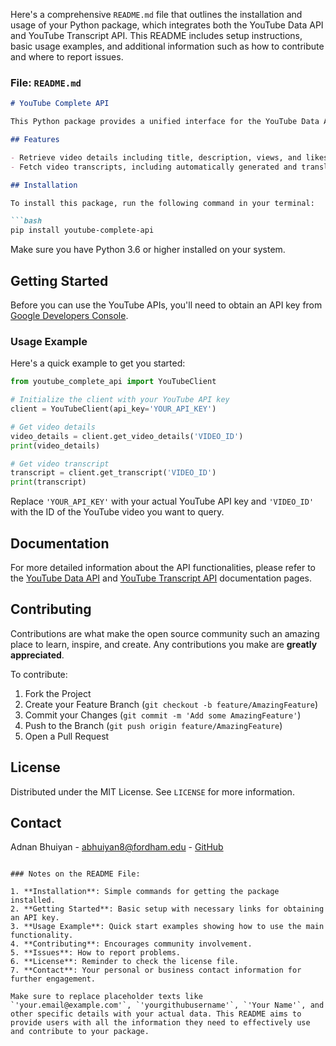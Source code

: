Here's a comprehensive `README.md` file that outlines the installation and usage of your Python package, which integrates both the YouTube Data API and YouTube Transcript API. This README includes setup instructions, basic usage examples, and additional information such as how to contribute and where to report issues.

### File: `README.md`

```markdown
# YouTube Complete API

This Python package provides a unified interface for the YouTube Data API and YouTube Transcript API, allowing easy access to both video details and transcripts with a single package.

## Features

- Retrieve video details including title, description, views, and likes.
- Fetch video transcripts, including automatically generated and translated versions.

## Installation

To install this package, run the following command in your terminal:

```bash
pip install youtube-complete-api
```

Make sure you have Python 3.6 or higher installed on your system.

## Getting Started

Before you can use the YouTube APIs, you'll need to obtain an API key from [Google Developers Console](https://console.developers.google.com/).

### Usage Example

Here's a quick example to get you started:

```python
from youtube_complete_api import YouTubeClient

# Initialize the client with your YouTube API key
client = YouTubeClient(api_key='YOUR_API_KEY')

# Get video details
video_details = client.get_video_details('VIDEO_ID')
print(video_details)

# Get video transcript
transcript = client.get_transcript('VIDEO_ID')
print(transcript)
```

Replace `'YOUR_API_KEY'` with your actual YouTube API key and `'VIDEO_ID'` with the ID of the YouTube video you want to query.

## Documentation

For more detailed information about the API functionalities, please refer to the [YouTube Data API](https://developers.google.com/youtube/v3) and [YouTube Transcript API](https://github.com/jdepoix/youtube-transcript-api) documentation pages.

## Contributing

Contributions are what make the open source community such an amazing place to learn, inspire, and create. Any contributions you make are **greatly appreciated**.

To contribute:
1. Fork the Project
2. Create your Feature Branch (`git checkout -b feature/AmazingFeature`)
3. Commit your Changes (`git commit -m 'Add some AmazingFeature'`)
4. Push to the Branch (`git push origin feature/AmazingFeature`)
5. Open a Pull Request


## License

Distributed under the MIT License. See `LICENSE` for more information.

## Contact

Adnan Bhuiyan - abhuiyan8@fordham.edu - [GitHub](https://github.com/adnanbhuiyan)
```

### Notes on the README File:

1. **Installation**: Simple commands for getting the package installed.
2. **Getting Started**: Basic setup with necessary links for obtaining an API key.
3. **Usage Example**: Quick start examples showing how to use the main functionality.
4. **Contributing**: Encourages community involvement.
5. **Issues**: How to report problems.
6. **License**: Reminder to check the license file.
7. **Contact**: Your personal or business contact information for further engagement.

Make sure to replace placeholder texts like `'your.email@example.com'`, `'yourgithubusername'`, `'Your Name'`, and other specific details with your actual data. This README aims to provide users with all the information they need to effectively use and contribute to your package.
